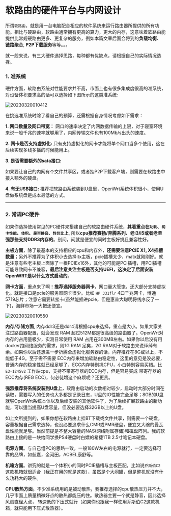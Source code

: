 # 软路由的硬件平台与内网设计

所谓`软路由`，就是用一台电脑配合相应的软件系统来运行路由器所提供的所有功能。相比与硬路由，软路由通常拥有更高的算力，更大的内存，这意味着软路由能提供比常规硬路由更多、更复杂的服务，例如本篇文章后面会将到的**负载均衡**、 **链路聚合**, **P2P下载服务**等等。。。  

就一般来说，有三大硬件选择思路，每种都有优缺点，请根据自己的实际情况选择。

### 1. 准系统
硬件方面，软路由系统对性能要求并不高，市面上也有很多集成度很高的准系统，对设备体积要求高的话可以选择如下图所示的这类准系统:

![20230320010412](https://s2.loli.net/2023/03/20/7OZjuAr6iYlxVJU.png)


在挑选准系统时除了看自己的预算，还需根据自身情况考虑如下需求：

**1. 网口数量及网口带宽：**
网口的速率决定了内网数据传输的上限，对于寝室环境来说一般千兆的速率就够用了，内网传输文件也有100Mb/s出头的速度。

**2. 网卡是否支持虚拟化:**
只有支持虚拟化的网卡才能将单个网口当多个使用，这在后续实现多线多播的时候能用上。

**3. 是否需要额外的sata接口:**
<!-- TODO: 解释 为什么是额外的stat接口 -->
如果要让自己的内网有个文件共享区，或者挂P2P下载客户端，则需要在软路由中接入额外的硬盘。

**4. 有无USB接口:**
推荐把软路由系统装到U盘里，OpenWrt系统体积很小，使用U盘做系统盘是成本最低的方式。

---
### 2. 常规PC硬件

如果你选择使用常见的PC硬件来搭建自己的软路由硬件系统，**其着重点在`功耗`、`网卡性能`、`体积`、`是否静音`、`性价比`上**, 所以**cpu推荐赛扬/奔腾系列、老i3/i5或者老至强那些支持DDR3内存的**。别问，问就是便宜的同时主板好挑且兼容性好。

**主板方面**，除了最基本的支持相应的cpu和内存外，**还需要注意PCIE X1, X4插槽数量**；另外不推荐为了体积小去选择itx主板，pcie插槽太少，matx就刚刚好。就是注意有些老主板上面除了一根PCIEx16外，其他的可能是PCI插槽，用PCI插槽可能导致网卡不兼容，**最后注意关注主板是否支持UEFI，这决定了后面安装OpenWRT是以什么方式启动的**。

**网卡方面**，重点来了啊！**推荐选择服务器网卡**，网口量大管饱，还大部分支持虚拟化。就是接口是pcie的服务器网卡很少。比如 `HP 331flr` 4口千兆网卡，博通5719芯片；注意它需要转接卡(虽然能插进pcie，但是惠普大聪明将线序反了一下)，海鲜市场一大把还便宜。

![20230320010550](https://s2.loli.net/2023/03/20/qMcl4YfuhbndZoW.png)

**内存/存储方面**, 内存ddr3还是ddr4请根据cpu来选择，重点是大小。如果大家关注过路由器配置，就会发现 RAM 超过512M都是很高级的路由器了。OpenWrt对内存的占用量极少，实测日常使用 RAM 占用在300MB左右。如果你以后没有用docker跑网络服务的需求，则1G RAM 足矣，2G RAM对于软路由来说绰绰有余。如果你以后还想进一步折腾全虚拟化服务器的话，内存推荐在8G或以上，不能低于4G。至于需不需要 ECC内存来增加软路由稳定性，这里的意见是没必要，普通内存的稳定性就已经足够了，ECC内存特别挑CPU，小白特别容易买错。比 `E3-1245v2` 工作站cpu，支持不带寄存器的ECC内存，但是容易买成 带寄存器的ECC内存(REG ECC)，何必徒增这个麻烦呢？还更贵。

**强烈推荐将系统安装到U盘上**，软路由启动的次数相对较少，启动时大部分时间在读取，需要写入的任务也大多都是记录日志，U盘的IO性能完全足够；8GB的U盘就够OpenWrt系统本体以及后续安装的其他软件了，为了后续扩展软路由的新功能，可以适当提高U盘容量，但没必要选择32GB以上的U盘。

如上文所提到的，如果你想在软路由上挂BT下载或文件共享，则需要一个硬盘，容量根据自己需求选择，也没必要追求什么CMR或PMR硬盘，便宜又大碗的叠瓦盘性能就足够。当然前提是不整大容量的NAS(网络附属存储)和磁盘阵列。我的软路由上接的是一块给同学换PS4硬盘时白嫖的希捷1TB 2.5寸笔记本硬盘。

**电源方面**。与自己组PC的思路一致，一般180W左右的电源就行，一定要选择可靠的品牌，如航嘉，金河田，ACBEL康舒等。   

**机箱方面**。讲究的就是一个体积小的同时PCIE插槽与主板匹配，比如说`乔斯伯C2` 这款机箱就很适合（我正在用的就是这款），虽然是个大闷罐，但是整机就没有什么功耗大的硬件。

**CPU散热方面**。不少准系统用的是被动散热，我推荐选择的cpu散热压力并不大，几乎市面上质量稍微好点的散热都能压的住。散热器主要一个就是静音，因此选择风扇直径大点， 转速低的下压式就行（如果你也跟我一样使用乔斯伯C2这款机箱，就只能用下压式散热器）。

